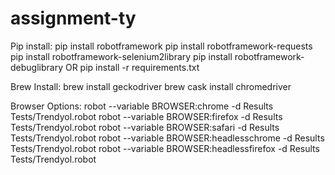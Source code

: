 # assignment-ty

Pip install:
    pip install robotframework
    pip install robotframework-requests
    pip install robotframework-selenium2library
    pip install robotframework-debuglibrary
OR
pip install -r requirements.txt

Brew Install:
    brew install geckodriver
    brew cask install chromedriver

Browser Options:
    robot --variable BROWSER:chrome -d Results Tests/Trendyol.robot
    robot --variable BROWSER:firefox -d Results Tests/Trendyol.robot
    robot --variable BROWSER:safari -d Results Tests/Trendyol.robot
    robot --variable BROWSER:headlesschrome -d Results Tests/Trendyol.robot
    robot --variable BROWSER:headlessfirefox -d Results Tests/Trendyol.robot
